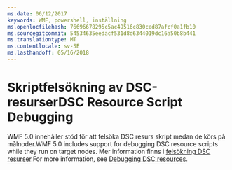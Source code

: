 ```yaml
---
ms.date: 06/12/2017
keywords: WMF, powershell, inställning
ms.openlocfilehash: 76696678295c5ac49516c830ced87afcf0a1fb10
ms.sourcegitcommit: 54534635eedacf531d8d6344019dc16a50b8b441
ms.translationtype: MT
ms.contentlocale: sv-SE
ms.lasthandoff: 05/16/2018
---
```

# <a name="dsc-resource-script-debugging"></a><span data-ttu-id="e92e9-102">Skriptfelsökning av DSC-resurser</span><span class="sxs-lookup"><span data-stu-id="e92e9-102">DSC Resource Script Debugging</span></span>

<span data-ttu-id="e92e9-103">WMF 5.0 innehåller stöd för att felsöka DSC resurs skript medan de körs på målnoder.</span><span class="sxs-lookup"><span data-stu-id="e92e9-103">WMF 5.0 includes support for debugging DSC resource scripts while they run on target nodes.</span></span>
<span data-ttu-id="e92e9-104">Mer information finns i [felsökning DSC resurser](https://msdn.microsoft.com/powershell/dsc/debugresource).</span><span class="sxs-lookup"><span data-stu-id="e92e9-104">For more information, see [Debugging DSC resources](https://msdn.microsoft.com/powershell/dsc/debugresource).</span></span>
